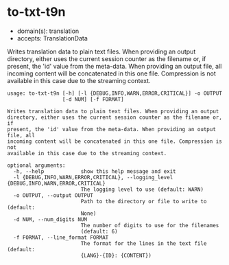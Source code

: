 # to-txt-t9n

* domain(s): translation
* accepts: TranslationData

Writes translation data to plain text files.
When providing an output directory, either uses the current session counter as the filename or, if present, the 'id' value from the meta-data.
When providing an output file, all incoming content will be concatenated in this one file. Compression is not available in this case due to the streaming context.

```
usage: to-txt-t9n [-h] [-l {DEBUG,INFO,WARN,ERROR,CRITICAL}] -o OUTPUT
                  [-d NUM] [-f FORMAT]

Writes translation data to plain text files. When providing an output
directory, either uses the current session counter as the filename or, if
present, the 'id' value from the meta-data. When providing an output file, all
incoming content will be concatenated in this one file. Compression is not
available in this case due to the streaming context.

optional arguments:
  -h, --help            show this help message and exit
  -l {DEBUG,INFO,WARN,ERROR,CRITICAL}, --logging_level {DEBUG,INFO,WARN,ERROR,CRITICAL}
                        The logging level to use (default: WARN)
  -o OUTPUT, --output OUTPUT
                        Path to the directory or file to write to (default:
                        None)
  -d NUM, --num_digits NUM
                        The number of digits to use for the filenames
                        (default: 6)
  -f FORMAT, --line_format FORMAT
                        The format for the lines in the text file (default:
                        {LANG}-{ID}: {CONTENT})
```
